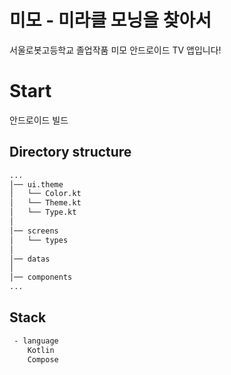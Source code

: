 # 미모 - 미라클 모닝을 찾아서

서울로봇고등학교 졸업작품 미모 안드로이드 TV 앱입니다!

# Start

안드로이드 빌드

## Directory structure

```bash
...
│── ui.theme
│   └── Color.kt
│   └── Theme.kt
│   └── Type.kt
│
│── screens
│   └── types
│
│── datas
│
│── components
...
```

## Stack

```bash
 - language
    Kotlin
    Compose
```